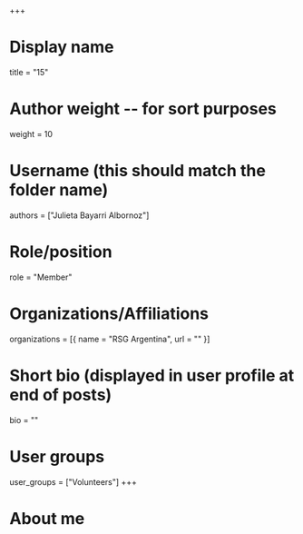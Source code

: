+++
# Display name
title = "15"

# Author weight -- for sort purposes
weight = 10

# Username (this should match the folder name)
authors = ["Julieta Bayarri Albornoz"]

# Role/position
role = "Member"

# Organizations/Affiliations
organizations = [{ name = "RSG Argentina", url = "" }]

# Short bio (displayed in user profile at end of posts)
bio = ""

# User groups
user_groups = ["Volunteers"]
+++

# About me
